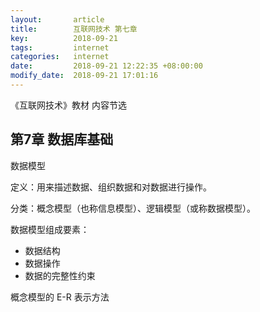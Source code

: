 ```yaml
---
layout:       article
title:        互联网技术 第七章
key:          2018-09-21
tags:         internet
categories:   internet
date:         2018-09-21 12:22:35 +08:00:00
modify_date:  2018-09-21 17:01:16
---
```


《互联网技术》教材 内容节选

<!--more-->

## 第7章 数据库基础

数据模型

定义：用来描述数据、组织数据和对数据进行操作。

分类：概念模型（也称信息模型）、逻辑模型（或称数据模型）。

数据模型组成要素：

- 数据结构
- 数据操作
- 数据的完整性约束

概念模型的 E-R 表示方法